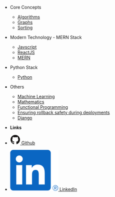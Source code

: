 <!-- docs/_sidebar.md -->

- Core Concepts

  - [Algorithms](waystosolve.md)
  - [Graphs](graphs.md)
  - [Sorting](sorting.md)

- Modern Technology - MERN Stack

  - [Javscript](javascript.md)
  - [ReactJS](reactjs.md)
  - [MERN](mean_mern.md)

- Python Stack

  - [Python](python.md)

- Others

  - [Machine Learning](machinelearning.md)
  - [Mathematics](maths.md)
  - [Functional Programming](functional.md)
  - [Ensuring rollback safety during deployments](others/rollback.md)
  - [Django](others/django.md)

- **Links**
- [![Github](./assets/img/github.svg) Github](https://github.com/Khalidansari)
- [![LinkedIn](./assets/img/linkedin.svg) LinkedIn](https://www.linkedin.com/in/khalid-ansari-dev/)
